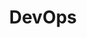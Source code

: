 ---
title: "DevOps"
weight: 6
links:
- title: "How to create a custom Jenkins Pipeline DSL"
  link: "https://lanwen.ru/posts/jenkins-custom-pipeline-dsl/"
- title: "Keep a changelog"
  link: "https://keepachangelog.com/en/1.0.0/"
- title: "How are docker images built? A look into the Linux overlay file-systems and the OCI specification"
  link: "https://dev.to/napicella/how-are-docker-images-built-a-look-into-the-linux-overlay-file-systems-and-the-oci-specification-175n"
- title: "Book: Site Reliability Engineering - How Google Runs Production Systems"
  link: "https://sre.google/sre-book/table-of-contents/"
- title: "Book: The Site Reliability Workbook - Practical Ways to Implement SRE"
  link: "https://sre.google/sre-book/table-of-contents/"
- title: "A successful Git branching model"
  link: "https://nvie.com/posts/a-successful-git-branching-model/"
- title: "Intro To Deployment Strategies: Blue-Green, Canary, And More"
  link: "https://harness.io/blog/blue-green-canary-deployment-strategies/"
---